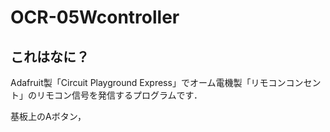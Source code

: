 # OCR-05Wcontroller

## これはなに？

Adafruit製「Circuit Playground Express」でオーム電機製「リモコンコンセント」のリモコン信号を発信するプログラムです．

基板上のAボタン，

## 